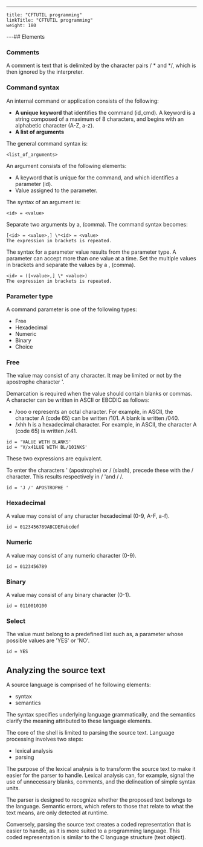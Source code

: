 ---
    title: "CFTUTIL programming"
    linkTitle: "CFTUTIL programming"
    weight: 180
---## Elements

### Comments

A comment is text that is delimited by the character pairs / \* and \*/, which is then ignored by the interpreter.

### Command syntax

An internal command or application consists of the following:

- ****A unique keyword**** that identifies the command (id_cmd). A keyword is a string composed of a maximum of 8 characters, and begins with an alphabetic character (A-Z, a-z).
- ****A list of arguments****

The general command syntax is:

```
<list_of_arguments>
```

An argument consists of the following elements:

- A keyword that is unique for the command, and which identifies a parameter (id).
- Value assigned to the parameter.

The syntax of an argument is:

```
<id> = <value>
```

Separate two arguments by a, (comma). The command syntax becomes:

```
[<id> = <value>,] \*<id> = <value>
The expression in brackets is repeated.
```

The syntax for a parameter value results from the parameter type. A parameter can accept more than one value at a time. Set the multiple values in brackets and separate the values by a , (comma).

```
<id> = ([<value>,] \* <value>)
The expression in brackets is repeated.
```

### Parameter type

A command parameter is one of the following types:

- Free
- Hexadecimal
- Numeric
- Binary
- Choice

### Free

The value may consist of any character. It may be limited or not by the apostrophe character '.

Demarcation is required when the value should contain blanks or commas. A character can be written in ASCII or EBCDIC as follows:

- /ooo o represents an octal character. For example, in ASCII, the character A (code 65) can be written /101. A blank is written /040.
- /xhh h is a hexadecimal character. For example, in ASCII, the character A (code 65) is written /x41.

```
id = 'VALUE WITH BLANKS'
id = 'V/x41LUE WITH BL/101NKS'
```

These two expressions are equivalent.

To enter the characters ' (apostrophe) or / (slash), precede these with the / character. This results respectively in / 'and / /.

```
id = 'J /' APOSTROPHE '
```

### Hexadecimal

A value may consist of any character hexadecimal (0-9, A-F, a-f).

```
id = 0123456789ABCDEFabcdef
```

### Numeric

A value may consist of any numeric character (0-9).

```
id = 0123456789
```

### Binary

A value may consist of any binary character (0-1).

```
id = 0110010100
```

### Select

The value must belong to a predefined list such as, a parameter whose possible values ​​are 'YES' or 'NO'.

```
id = YES
```

## Analyzing the source text

A source language is comprised of he following elements:

- syntax
- semantics

The syntax specifies underlying language grammatically, and the semantics clarify the meaning attributed to these language elements.

The core of the shell is limited to parsing the source text. Language processing involves two steps:

- lexical analysis
- parsing

The purpose of the lexical analysis is to transform the source text to make it easier for the parser to handle. Lexical analysis can, for example, signal the use of unnecessary blanks, comments, and the delineation of simple syntax units.

The parser is designed to recognize whether the proposed text belongs to the language. Semantic errors, which refers to those that relate to what the text means, are only detected at runtime.

Conversely, parsing the source text creates a coded representation that is easier to handle, as it is more suited to a programming language. This coded representation is similar to the C language structure (text object).
